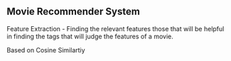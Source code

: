 ## Movie Recommender System

Feature Extraction - Finding the relevant features those that will be helpful in finding the tags that will judge the features of a movie.


Based on Cosine Similartiy 
